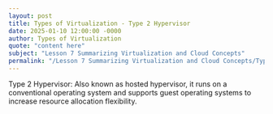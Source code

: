 ```yaml
---
layout: post
title: Types of Virtualization - Type 2 Hypervisor
date: 2025-01-10 12:00:00 -0000
author: Types of Virtualization
quote: "content here"
subject: "Lesson 7 Summarizing Virtualization and Cloud Concepts"
permalink: "/Lesson 7 Summarizing Virtualization and Cloud Concepts/Types of Virtualization/Types of Virtualization - Type 2 Hypervisor"
---
```


Type 2 Hypervisor: Also known as hosted hypervisor, it runs on a conventional operating system and supports guest operating systems to increase resource allocation flexibility.
